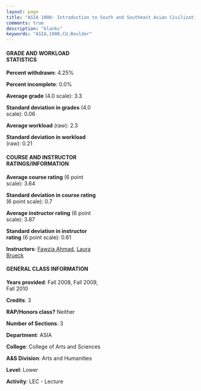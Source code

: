 ```yaml
---
layout: page
title: "ASIA 1000: Introduction to South and Southeast Asian Civilizations Statistics"
comments: true
description: "blanks"
keywords: "ASIA,1000,CU,Boulder"
---
```

<head>
<script src="https://ajax.googleapis.com/ajax/libs/jquery/2.1.3/jquery.min.js"></script>
<script src="https://dl.dropboxusercontent.com/s/pc42nxpaw1ea4o9/highcharts.js?dl=0"></script>
<!-- <script src="../assets/js/highcharts.js"></script> -->
<style type="text/css">@font-face {
	font-family: "Bebas Neue";
	src: url(https://www.filehosting.org/file/details/544349/BebasNeue Regular.otf) format("opentype");
	}
	h1.Bebas { 
		font-family: "Bebas Neue", Verdana, Tahoma;
	}
</style>
</head>
<body>
	<div id="container" style="float: right; width: 45%; height: 88%; margin-left: 2.5%; margin-right: 2.5%;"></div>
	<script language="JavaScript">
		$(document).ready(function() {
		var chart = {type: 'column'};
		var title = {text: 'Grade Distribution'};
		var xAxis = {categories: ['A','B','C','D','F'],crosshair: true};
		var yAxis = {min: 0,title: {text: 'Percentage'}};
		var tooltip = {headerFormat: '<center><b><span style="font-size:20px">{point.key}</span></b></center>',
		               pointFormat: '<td style="padding:0"><b>{point.y:.1f}%</b></td>',
		               footerFormat: '</table>',shared: true,useHTML: true};
		var plotOptions = {column: {pointPadding: 0.0,borderWidth: 0}};  
		var credits = {enabled: false};var series= [{name: 'Percent',data: [52.51,37.31,6.64,0.49,3.05,]}];
		var json = {};
		json.chart = chart;
		json.title = title;
		json.tooltip = tooltip;
		json.xAxis = xAxis;
		json.yAxis = yAxis;  
		json.series = series;
		json.plotOptions = plotOptions;  
		json.credits = credits;
		$('#container').highcharts(json);
	});
	</script>
</body>
			   
#### GRADE AND WORKLOAD STATISTICS

**Percent withdrawn**: 4.25%

**Percent incomplete**: 0.0%

**Average grade** (4.0 scale): 3.3

**Standard deviation in grades** (4.0 scale): 0.06

**Average workload** (raw): 2.3

**Standard deviation in workload** (raw): 0.21

#### COURSE AND INSTRUCTOR RATINGS/INFORMATION

**Average course rating** (6 point scale): 3.64

**Standard deviation in course rating** (6 point scale): 0.7

**Average instructor rating** (6 point scale): 3.87

**Standard deviation in instructor rating** (6 point scale): 0.61

**Instructors**: <a href='../../instructors/Fawzia_Ahmad'>Fawzia Ahmad</a>, <a href='../../instructors/Laura_Brueck'>Laura Brueck</a>

#### GENERAL CLASS INFORMATION

**Years provided**: Fall 2008, Fall 2009, Fall 2010

**Credits**: 3

**RAP/Honors class?** Neither

**Number of Sections**: 3

**Department**: ASIA

**College**: College of Arts and Sciences

**A&S Division**: Arts and Humanities

**Level**: Lower

**Activity**: LEC - Lecture
